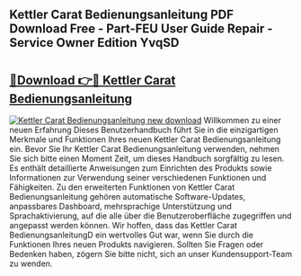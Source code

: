 ## Kettler Carat Bedienungsanleitung PDF Download Free - Part-FEU User Guide Repair - Service Owner Edition YvqSD

# <h2><a href="http://df66cz.blite.top/?on=Kettler+Carat+Bedienungsanleitung">🔗Download 👉🔴 Kettler Carat Bedienungsanleitung</a></h2>

[![Kettler Carat Bedienungsanleitung new download](https://i.imgur.com/lujVjoI.png)](http://df66cz.blite.top/?on=Kettler+Carat+Bedienungsanleitung)
Willkommen zu einer neuen Erfahrung Dieses Benutzerhandbuch führt Sie in die einzigartigen Merkmale und Funktionen Ihres neuen Kettler Carat Bedienungsanleitung ein. Bevor Sie Ihr Kettler Carat Bedienungsanleitung verwenden, nehmen Sie sich bitte einen Moment Zeit, um dieses Handbuch sorgfältig zu lesen. Es enthält detaillierte Anweisungen zum Einrichten des Produkts sowie Informationen zur Verwendung seiner verschiedenen Funktionen und Fähigkeiten. Zu den erweiterten Funktionen von Kettler Carat Bedienungsanleitung gehören automatische Software-Updates, anpassbares Dashboard, mehrsprachige Unterstützung und Sprachaktivierung, auf die alle über die Benutzeroberfläche zugegriffen und angepasst werden können. Wir hoffen, dass das Kettler Carat BedienungsanleitungD ein wertvolles Gut war, wenn Sie durch die Funktionen Ihres neuen Produkts navigieren. Sollten Sie Fragen oder Bedenken haben, zögern Sie bitte nicht, sich an unser Kundensupport-Team zu wenden.
